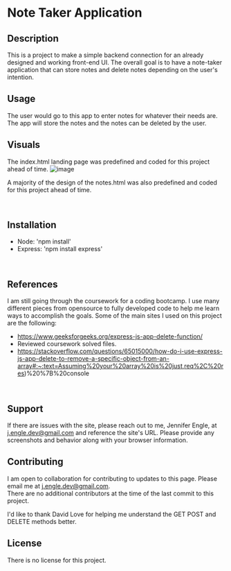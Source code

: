 # Note Taker Application

## Description
This is a project to make a simple backend connection for an already designed and working front-end UI. The overall goal is to have a note-taker application that can store notes and delete notes depending on the user's intention.
</br>

## Usage
The user would go to this app to enter notes for whatever their needs are. The app will store the notes and the notes can be deleted by the user.
</br>

## Visuals
The index.html landing page was predefined and coded for this project ahead of time.
![image](https://user-images.githubusercontent.com/117794203/222037511-500ab93b-4a7b-4c14-a93f-3371e3761994.png)

A majority of the design of the notes.html was also predefined and coded for this project ahead of time. 

</br>

## Installation
* Node: 'npm install'
* Express: 'npm install express'
</br>

## References
I am still going through the coursework for a coding bootcamp. I use many different pieces from opensource to fully developed code to help me learn ways to accomplish the goals. Some of the main sites I used on this project are the following:
* https://www.geeksforgeeks.org/express-js-app-delete-function/
* Reviewed coursework solved files.
* https://stackoverflow.com/questions/65015000/how-do-i-use-express-js-app-delete-to-remove-a-specific-object-from-an-array#:~:text=Assuming%20your%20array%20is%20just,req%2C%20res)%20%7B%20console 
</br>

## Support
If there are issues with the site, please reach out to me, Jennifer Engle, at j.engle.dev@gmail.com and reference the site's URL. Please provide any screenshots and behavior along with your browser information.

## Contributing
I am open to collaboration for contributing to updates to this page. Please email me at j.engle.dev@gmail.com. </br>
There are no additional contributors at the time of the last commit to this project.

I'd like to thank David Love for helping me understand the GET POST and DELETE methods better.

## License
There is no license for this project.

